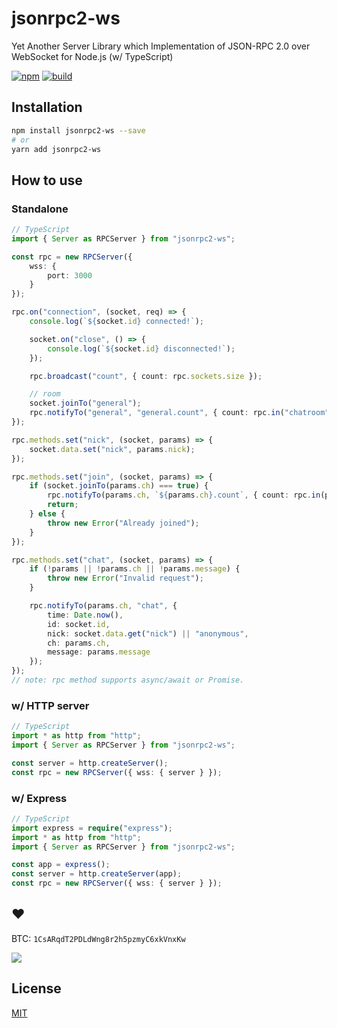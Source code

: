 # jsonrpc2-ws

Yet Another Server Library which Implementation of JSON-RPC 2.0 over WebSocket for Node.js (w/ TypeScript)

[![npm][npm-img]][npm-url]
[![build][travis-img]][travis-url]

## Installation

```sh
npm install jsonrpc2-ws --save
# or
yarn add jsonrpc2-ws
```

## How to use

### Standalone

```ts
// TypeScript
import { Server as RPCServer } from "jsonrpc2-ws";

const rpc = new RPCServer({
    wss: {
        port: 3000
    }
});

rpc.on("connection", (socket, req) => {
    console.log(`${socket.id} connected!`);

    socket.on("close", () => {
        console.log(`${socket.id} disconnected!`);
    });

    rpc.broadcast("count", { count: rpc.sockets.size });

    // room
    socket.joinTo("general");
    rpc.notifyTo("general", "general.count", { count: rpc.in("chatroom").size });
});

rpc.methods.set("nick", (socket, params) => {
    socket.data.set("nick", params.nick);
});

rpc.methods.set("join", (socket, params) => {
    if (socket.joinTo(params.ch) === true) {
        rpc.notifyTo(params.ch, `${params.ch}.count`, { count: rpc.in(params.ch).size });
        return;
    } else {
        throw new Error("Already joined");
    }
});

rpc.methods.set("chat", (socket, params) => {
    if (!params || !params.ch || !params.message) {
        throw new Error("Invalid request");
    }

    rpc.notifyTo(params.ch, "chat", {
        time: Date.now(),
        id: socket.id,
        nick: socket.data.get("nick") || "anonymous",
        ch: params.ch,
        message: params.message
    });
});
// note: rpc method supports async/await or Promise.
```

### w/ HTTP server

```ts
// TypeScript
import * as http from "http";
import { Server as RPCServer } from "jsonrpc2-ws";

const server = http.createServer();
const rpc = new RPCServer({ wss: { server } });
```

### w/ Express

```ts
// TypeScript
import express = require("express");
import * as http from "http";
import { Server as RPCServer } from "jsonrpc2-ws";

const app = express();
const server = http.createServer(app);
const rpc = new RPCServer({ wss: { server } });
```

## :heart:

BTC: `1CsARqdT2PDLdWng8r2h5pzmyC6xkVnxKw`

![](https://chart.googleapis.com/chart?chs=150x150&cht=qr&chl=1CsARqdT2PDLdWng8r2h5pzmyC6xkVnxKw)

## License

[MIT](LICENSE)

[npm-img]: https://img.shields.io/npm/v/jsonrpc2-ws.svg
[npm-url]: https://www.npmjs.com/package/jsonrpc2-ws
[travis-img]: https://img.shields.io/travis/kanreisa/jsonrpc2-ws.svg
[travis-url]: https://travis-ci.org/kanreisa/jsonrpc2-ws
